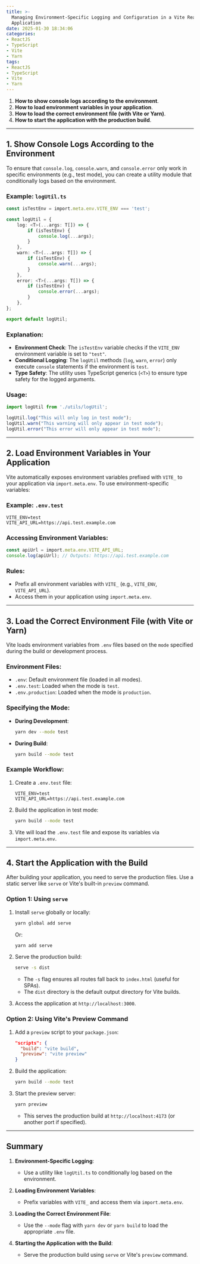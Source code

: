 ```yaml
---
title: >-
  Managing Environment-Specific Logging and Configuration in a Vite React
  Application
date: 2025-01-30 18:34:06
categories:
- ReactJS
- TypeScript
- Vite
- Yarn
tags:
- ReactJS
- TypeScript
- Vite
- Yarn
---
```


1. **How to show console logs according to the environment**.
2. **How to load environment variables in your application**.
3. **How to load the correct environment file (with Vite or Yarn)**.
4. **How to start the application with the production build**.

---

## 1. Show Console Logs According to the Environment

To ensure that `console.log`, `console.warn`, and `console.error` only work in specific environments (e.g., test mode), you can create a utility module that conditionally logs based on the environment.

### Example: `logUtil.ts`

```typescript
const isTestEnv = import.meta.env.VITE_ENV === 'test';

const logUtil = {
    log: <T>(...args: T[]) => {
        if (isTestEnv) {
            console.log(...args);
        }
    },
    warn: <T>(...args: T[]) => {
        if (isTestEnv) {
            console.warn(...args);
        }
    },
    error: <T>(...args: T[]) => {
        if (isTestEnv) {
            console.error(...args);
        }
    },
};

export default logUtil;
```

### Explanation:
- **Environment Check**: The `isTestEnv` variable checks if the `VITE_ENV` environment variable is set to `"test"`.
- **Conditional Logging**: The `logUtil` methods (`log`, `warn`, `error`) only execute `console` statements if the environment is `test`.
- **Type Safety**: The utility uses TypeScript generics (`<T>`) to ensure type safety for the logged arguments.

### Usage:
```typescript
import logUtil from './utils/logUtil';

logUtil.log("This will only log in test mode");
logUtil.warn("This warning will only appear in test mode");
logUtil.error("This error will only appear in test mode");
```

---

## 2. Load Environment Variables in Your Application

Vite automatically exposes environment variables prefixed with `VITE_` to your application via `import.meta.env`. To use environment-specific variables:

### Example: `.env.test`
```env
VITE_ENV=test
VITE_API_URL=https://api.test.example.com
```

### Accessing Environment Variables:
```typescript
const apiUrl = import.meta.env.VITE_API_URL;
console.log(apiUrl); // Outputs: https://api.test.example.com
```

### Rules:
- Prefix all environment variables with `VITE_` (e.g., `VITE_ENV`, `VITE_API_URL`).
- Access them in your application using `import.meta.env`.

---

## 3. Load the Correct Environment File (with Vite or Yarn)

Vite loads environment variables from `.env` files based on the `mode` specified during the build or development process.

### Environment Files:
- `.env`: Default environment file (loaded in all modes).
- `.env.test`: Loaded when the mode is `test`.
- `.env.production`: Loaded when the mode is `production`.

### Specifying the Mode:
- **During Development**:
  ```bash
  yarn dev --mode test
  ```
- **During Build**:
  ```bash
  yarn build --mode test
  ```

### Example Workflow:
1. Create a `.env.test` file:
   ```env
   VITE_ENV=test
   VITE_API_URL=https://api.test.example.com
   ```

2. Build the application in test mode:
   ```bash
   yarn build --mode test
   ```

3. Vite will load the `.env.test` file and expose its variables via `import.meta.env`.

---

## 4. Start the Application with the Build

After building your application, you need to serve the production files. Use a static server like `serve` or Vite's built-in `preview` command.

### Option 1: Using `serve`
1. Install `serve` globally or locally:
   ```bash
   yarn global add serve
   ```
   Or:
   ```bash
   yarn add serve
   ```

2. Serve the production build:
   ```bash
   serve -s dist
   ```
   - The `-s` flag ensures all routes fall back to `index.html` (useful for SPAs).
   - The `dist` directory is the default output directory for Vite builds.

3. Access the application at `http://localhost:3000`.

### Option 2: Using Vite's Preview Command
1. Add a `preview` script to your `package.json`:
   ```json
   "scripts": {
     "build": "vite build",
     "preview": "vite preview"
   }
   ```

2. Build the application:
   ```bash
   yarn build --mode test
   ```

3. Start the preview server:
   ```bash
   yarn preview
   ```
   - This serves the production build at `http://localhost:4173` (or another port if specified).

---

## Summary

1. **Environment-Specific Logging**:
   - Use a utility like `logUtil.ts` to conditionally log based on the environment.

2. **Loading Environment Variables**:
   - Prefix variables with `VITE_` and access them via `import.meta.env`.

3. **Loading the Correct Environment File**:
   - Use the `--mode` flag with `yarn dev` or `yarn build` to load the appropriate `.env` file.

4. **Starting the Application with the Build**:
   - Serve the production build using `serve` or Vite's `preview` command.
